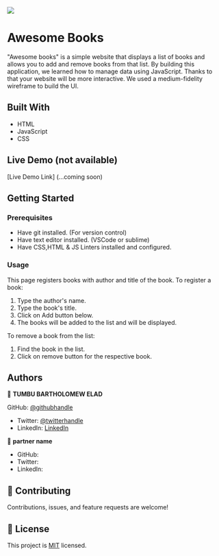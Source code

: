 ![](https://img.shields.io/badge/Microverse-blueviolet)

# Awesome Books

"Awesome books" is a simple website that displays a list of books and allows you to add and remove books from that list. By building this application, we learned how to manage data using JavaScript. Thanks to that your website will be more interactive. We used a medium-fidelity wireframe to build the UI.

## Built With

- HTML
- JavaScript
- CSS

## Live Demo (not available)

[Live Demo Link] (...coming soon)


## Getting Started

### Prerequisites
* Have git installed. (For version control)
* Have text editor installed. (VSCode or sublime)
* Have CSS,HTML & JS Linters installed and configured. 

### Usage
This page registers books with author and title of the book. To register a book:
1. Type the author's name.
2. Type the book's title.
3. Click on Add button below.
4. The books will be added to the list and will be displayed.

To remove a book from the list:
1. Find the book in the list.
2. Click on remove button for the respective book.

## Authors

👤 **TUMBU BARTHOLOMEW ELAD**

 GitHub: [@githubhandle](https://github.com/elad237)
- Twitter: [@twitterhandle](https://twitter.com/Elad59380989)
- LinkedIn: [LinkedIn](https://www.linkedin.com/in/tumbu-elad-896ab2183/)


👤 **partner name**
- GitHub: 
- Twitter: 
- LinkedIn: 

## 🤝 Contributing

Contributions, issues, and feature requests are welcome!

## 📝 License

This project is [MIT](./LICENSE) licensed.
